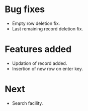 ﻿# Bug fixes
* Empty row deletion fix.
* Last remaining record deletion fix.

# Features added
* Updation of record added.
* Insertion of new row on enter key.

# Next 
* Search facility.